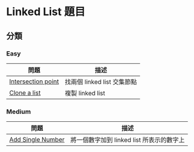 # Linked List 題目

## 分類
### Easy
| 問題 | 描述 |
|---|---|
| [Intersection point](./intersection/README.md)  | 找兩個 linked list 交集節點 | 
| [Clone a list](./clone/README.md)| 複製 linked list | 


### Medium
| 問題 | 描述 |
|---|---|
| [Add Single Number](./add-single-number/README.md)  | 將一個數字加到 linked list 所表示的數字上 | 
